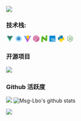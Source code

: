 <img align="center" src="https://count.getloli.com/get/@:Msg-Lbo?theme=rule34">
<br>

### **技术栈:**

<a href="https://v3.cn.vuejs.org"><code><img height="20" src="./images/Vue.png"></code></a>
<a href="https://webpack.js.org/"><code><img height="20" src="./images/webpack.png"></code></a>
<a href="https://cn.vitejs.dev"><code><img height="20" src="./images/vite.png"></code></a>
<a href="https://sass-lang.com"><code><img height="20" src="./images/sass.png"></code></a>
<a href="https://www.naiveui.com/"><code><img height="20" src="./images/naiveUI.svg"></code></a>
<a href="https://www.tslang.cn/index.html"><code><img height="20" src="./images/typescript.png"></code></a>
<a href="https://www.python.org"><code><img height="20" src="./images/Python.png"></code></a>
<a href="https://nodejs.org/"><code><img height="20" src="./images/Nodejs.png"></code></a>


### 开源项目

[![](https://github-readme-stats.vercel.app/api/pin/?username=Msg-Lbo&repo=Cultural-propaganda)](https://github.com/Msg-Lbo/Cultural-propaganda)
<br>

### Github 活跃度

[![](https://activity-graph.herokuapp.com/graph?username=Msg-Lbo&theme=dracula)](https://github.com/ashutosh00710/github-readme-activity-graph)
![Msg-Lbo's github stats](https://github-readme-stats.vercel.app/api?username=Msg-Lbo&show_icons=true&theme=vue)

![](https://github-readme-stats.vercel.app/api/top-langs/?username=Msg-Lbo&layout=compact&langs_count=4)
